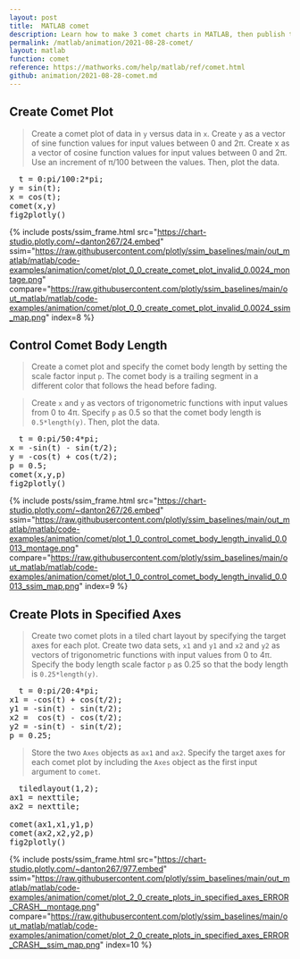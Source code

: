 ```yaml
---
layout: post
title:  MATLAB comet
description: Learn how to make 3 comet charts in MATLAB, then publish them to the Web with Plotly.
permalink: /matlab/animation/2021-08-28-comet/
layout: matlab
function: comet
reference: https://mathworks.com/help/matlab/ref/comet.html
github: animation/2021-08-28-comet.md
---
```


## Create Comet Plot

> Create a comet plot of data in `y` versus data in `x`. Create `y` as a vector of sine function values for input values between 0 and 2π. Create x as a vector of cosine function values for input values between 0 and 2π. Use an increment of π/100 between the values. Then, plot the data.

<pre class="mcode">
  t = 0:pi/100:2*pi;
y = sin(t);
x = cos(t);
comet(x,y)
fig2plotly()
</pre>

{% include posts/ssim_frame.html 
  src="https://chart-studio.plotly.com/~danton267/24.embed" 
  ssim="https://raw.githubusercontent.com/plotly/ssim_baselines/main/out_matlab/matlab/code-examples/animation/comet/plot_0_0_create_comet_plot_invalid_0.0024_montage.png" 
  compare="https://raw.githubusercontent.com/plotly/ssim_baselines/main/out_matlab/matlab/code-examples/animation/comet/plot_0_0_create_comet_plot_invalid_0.0024_ssim_map.png" 
  index=8
%}



<!--------------------- EXAMPLE BREAK ------------------------->

## Control Comet Body Length

> Create a comet plot and specify the comet body length by setting the scale factor input `p`. The comet body is a trailing segment in a different color that follows the head before fading. 

> Create `x` and `y` as vectors of trigonometric functions with input values from 0 to 4π. Specify `p` as 0.5 so that the comet body length is `0.5*length(y)`. Then, plot the data.

<pre class="mcode">
  t = 0:pi/50:4*pi;
x = -sin(t) - sin(t/2);
y = -cos(t) + cos(t/2);
p = 0.5;
comet(x,y,p)
fig2plotly()
</pre>

{% include posts/ssim_frame.html 
  src="https://chart-studio.plotly.com/~danton267/26.embed" 
  ssim="https://raw.githubusercontent.com/plotly/ssim_baselines/main/out_matlab/matlab/code-examples/animation/comet/plot_1_0_control_comet_body_length_invalid_0.0013_montage.png" 
  compare="https://raw.githubusercontent.com/plotly/ssim_baselines/main/out_matlab/matlab/code-examples/animation/comet/plot_1_0_control_comet_body_length_invalid_0.0013_ssim_map.png" 
  index=9
%}



<!--------------------- EXAMPLE BREAK ------------------------->

## Create Plots in Specified Axes

> Create two comet plots in a tiled chart layout by specifying the target axes for each plot. Create two data sets, `x1` and `y1` and `x2` and `y2` as vectors of trigonometric functions with input values from 0 to 4π. Specify the body length scale factor `p` as 0.25 so that the body length is `0.25*length(y)`.

<pre>
  t = 0:pi/20:4*pi;
x1 = -cos(t) + cos(t/2);
y1 = -sin(t) - sin(t/2);
x2 =  cos(t) - cos(t/2);
y2 = -sin(t) - sin(t/2);
p = 0.25;
</pre>

> Store the two `Axes` objects as `ax1` and `ax2`. Specify the target axes for each comet plot by including the `Axes` object as the first input argument to `comet`.

<pre class="mcode">
  tiledlayout(1,2);
ax1 = nexttile;
ax2 = nexttile;

comet(ax1,x1,y1,p)
comet(ax2,x2,y2,p)
fig2plotly()
</pre>

{% include posts/ssim_frame.html 
  src="https://chart-studio.plotly.com/~danton267/977.embed" 
  ssim="https://raw.githubusercontent.com/plotly/ssim_baselines/main/out_matlab/matlab/code-examples/animation/comet/plot_2_0_create_plots_in_specified_axes_ERROR_CRASH__montage.png" 
  compare="https://raw.githubusercontent.com/plotly/ssim_baselines/main/out_matlab/matlab/code-examples/animation/comet/plot_2_0_create_plots_in_specified_axes_ERROR_CRASH__ssim_map.png" 
  index=10
%}



<!--------------------- EXAMPLE BREAK ------------------------->

